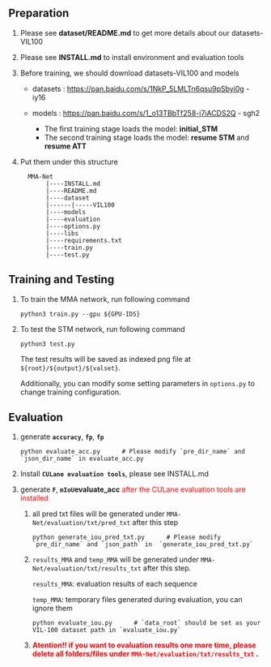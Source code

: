 ## Preparation
1. Please see **dataset/README.md** to get more details about our datasets-VIL100

2. Please see **INSTALL.md** to install environment and evaluation tools

3. Before training, we should download datasets-VIL100 and models
    - datasets :  https://pan.baidu.com/s/1NkP_5LMLTn6qsu9pSbyi0g - iy16 
    - models : https://pan.baidu.com/s/1_o13TBbTf258-j7iACDS2Q - sgh2 
        
        - The first training stage loads the model: **initial_STM**
        - The second training stage loads the model: **resume STM** and **resume ATT**

4. Put them under this structure
    
    ```
      MMA-Net
           |----INSTALL.md
           |----README.md
           |----dataset
           |------|-----VIL100
           |----models
           |----evaluation
           |----options.py
           |----libs
           |----requirements.txt
           |----train.py
           |----test.py
     ```
    


## Training and Testing
1. To train the MMA network, run following command
    ```python3
    python3 train.py --gpu ${GPU-IDS}
    ```
2. To test the STM network, run following command
    ```python3
    python3 test.py
    ```
    The test results will be saved as indexed png file at `${root}/${output}/${valset}`.

    Additionally, you can modify some setting parameters in `options.py` to change training configuration.

## Evaluation

1. generate **`accuracy`**, **`fp`**, **`fp`**

    ```
    python evaluate_acc.py      # Please modify `pre_dir_name` and `json_dir_name` in evaluate_acc.py
    ```

2. Install **`CULane evaluation tools`**, please see INSTALL.md

3. generate **`F`**, **`mIoU`evaluate_acc** <font color="red"> after the CULane evaluation tools are installed</font>

    1. all pred txt files will be generated under `MMA-Net/evaluation/txt/pred_txt` after this step
    
        ```
        python generate_iou_pred_txt.py      # Please modify `pre_dir_name` and `json_path` in  `generate_iou_pred_txt.py`
        ```
    
    2. `results_MMA` and `temp_MMA` will be generated under `MMA-Net/evaluation/txt/results_txt` after this step.
    
        `results_MMA`: evaluation results of each sequence
        
        `temp_MMA`: temporary files generated during evaluation, you can ignore them
        
        ```    
        python evaluate_iou.py      # `data_root` should be set as your VIL-100 dataset path in `evaluate_iou.py`
        ```
    
    3. **<font color="red">Atention!! if you want to evaluation results one more time, please delete all folders/files under `MMA-Net/evaluation/txt/results_txt` </font>.**



